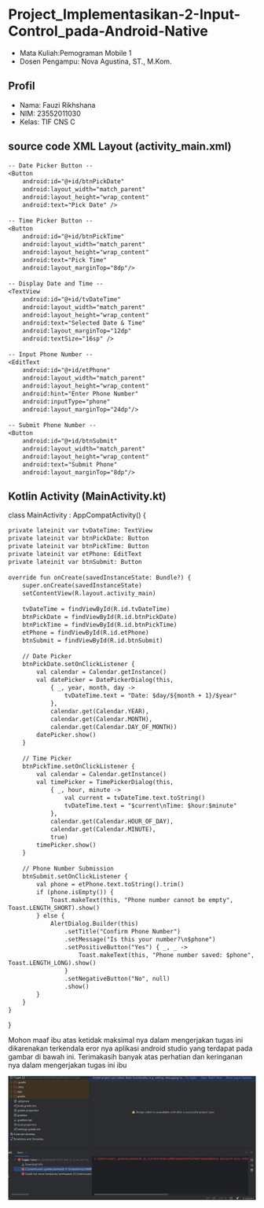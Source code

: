 # Project_Implementasikan-2-Input-Control_pada-Android-Native
<ul>
  <li>Mata Kuliah:Pemograman Mobile 1 </li>
  <li>Dosen Pengampu: Nova Agustina, ST., M.Kom.</li>
</ul>

## Profil
<ul>
  <li>Nama: Fauzi Rikhshana</li>
  <li>NIM: 23552011030</li>
  <li>Kelas: TIF CNS C</li>
</ul>

## source code XML Layout (activity_main.xml)
<p>
<?xml version="1.0" encoding="utf-8"?>
<LinearLayout xmlns:android="http://schemas.android.com/apk/res/android"
    android:id="@+id/rootLayout"
    android:layout_width="match_parent"
    android:layout_height="match_parent"
    android:orientation="vertical"
    android:padding="24dp">

    -- Date Picker Button --
    <Button
        android:id="@+id/btnPickDate"
        android:layout_width="match_parent"
        android:layout_height="wrap_content"
        android:text="Pick Date" />

    -- Time Picker Button --
    <Button
        android:id="@+id/btnPickTime"
        android:layout_width="match_parent"
        android:layout_height="wrap_content"
        android:text="Pick Time"
        android:layout_marginTop="8dp"/>

    -- Display Date and Time --
    <TextView
        android:id="@+id/tvDateTime"
        android:layout_width="match_parent"
        android:layout_height="wrap_content"
        android:text="Selected Date & Time"
        android:layout_marginTop="12dp"
        android:textSize="16sp" />

    -- Input Phone Number --
    <EditText
        android:id="@+id/etPhone"
        android:layout_width="match_parent"
        android:layout_height="wrap_content"
        android:hint="Enter Phone Number"
        android:inputType="phone"
        android:layout_marginTop="24dp"/>

    -- Submit Phone Number --
    <Button
        android:id="@+id/btnSubmit"
        android:layout_width="match_parent"
        android:layout_height="wrap_content"
        android:text="Submit Phone"
        android:layout_marginTop="8dp"/>
</LinearLayout>

## Kotlin Activity (MainActivity.kt)
class MainActivity : AppCompatActivity() {

    private lateinit var tvDateTime: TextView
    private lateinit var btnPickDate: Button
    private lateinit var btnPickTime: Button
    private lateinit var etPhone: EditText
    private lateinit var btnSubmit: Button

    override fun onCreate(savedInstanceState: Bundle?) {
        super.onCreate(savedInstanceState)
        setContentView(R.layout.activity_main)

        tvDateTime = findViewById(R.id.tvDateTime)
        btnPickDate = findViewById(R.id.btnPickDate)
        btnPickTime = findViewById(R.id.btnPickTime)
        etPhone = findViewById(R.id.etPhone)
        btnSubmit = findViewById(R.id.btnSubmit)

        // Date Picker
        btnPickDate.setOnClickListener {
            val calendar = Calendar.getInstance()
            val datePicker = DatePickerDialog(this,
                { _, year, month, day ->
                    tvDateTime.text = "Date: $day/${month + 1}/$year"
                },
                calendar.get(Calendar.YEAR),
                calendar.get(Calendar.MONTH),
                calendar.get(Calendar.DAY_OF_MONTH))
            datePicker.show()
        }

        // Time Picker
        btnPickTime.setOnClickListener {
            val calendar = Calendar.getInstance()
            val timePicker = TimePickerDialog(this,
                { _, hour, minute ->
                    val current = tvDateTime.text.toString()
                    tvDateTime.text = "$current\nTime: $hour:$minute"
                },
                calendar.get(Calendar.HOUR_OF_DAY),
                calendar.get(Calendar.MINUTE),
                true)
            timePicker.show()
        }

        // Phone Number Submission
        btnSubmit.setOnClickListener {
            val phone = etPhone.text.toString().trim()
            if (phone.isEmpty()) {
                Toast.makeText(this, "Phone number cannot be empty", Toast.LENGTH_SHORT).show()
            } else {
                AlertDialog.Builder(this)
                    .setTitle("Confirm Phone Number")
                    .setMessage("Is this your number?\n$phone")
                    .setPositiveButton("Yes") { _, _ ->
                        Toast.makeText(this, "Phone number saved: $phone", Toast.LENGTH_LONG).show()
                    }
                    .setNegativeButton("No", null)
                    .show()
            }
        }
    }
}

</p>

<p>
  Mohon maaf ibu atas ketidak maksimal nya dalam mengerjakan tugas ini dikarenakan terkendala eror nya aplikasi android studio yang terdapat pada gambar di bawah ini.
Terimakasih banyak atas perhatian dan keringanan nya dalam mengerjakan tugas ini ibu
</p>

![alt text](https://github.com/FauziRikhsana/Project_Implementasikan-2-Input-Control_pada-Android-Native/blob/main/problem.png?raw=true)


